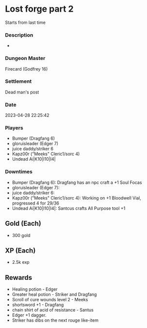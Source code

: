 # Lost forge part 2
Starts from last time
### Description
-
### Dungeon Master
Firecard (Godfrey 16)
### Settlement
Dead man's post
### Date
2023-04-28 22:25:42
### Players
* Bumper (Dragfang 6)
* gloruisleader (Edger 7)
* juice daddy/striker 6
* Kapz00r ("Meeks" Cleric1/sorc 4)
* Undead Ai|K10|I10|I4|
### Downtimes
* Bumper (Dragfang 6): Dragfang has an npc craft a +1 Soul Focas
* gloruisleader (Edger 7): 
* juice daddy/striker 6: 
* Kapz00r ("Meeks" Cleric1/sorc 4): Working on +1 Bloodwell Vial, progressed 4 for 29/36
* Undead Ai|K10|I10|I4|: Santcus crafts All Purpose tool +1
## Gold (Each)
* 300 gold
## XP (Each)
* 2.5k exp
## Rewards
* Healing potion - Edger
* Greater heal potion - Striker and Dragfang
* Scroll of cure wounds level 2 -  Meeks
* shortsword +1 - Dragfang
* chain shirt of acid of resistance - Santus
* Edger +1 dagger. 
* Striker has dibs on the next rouge like-item